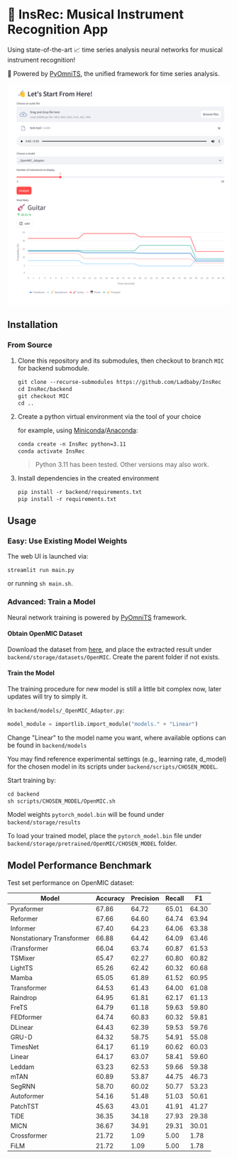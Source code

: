 # 🎹 InsRec: Musical Instrument Recognition App

Using state-of-the-art 📈 time series analysis neural networks for musical instrument recognition!

🚀 Powered by [PyOmniTS](https://github.com/Ladbaby/PyOmniTS), the unified framework for time series analysis.

![](images/screenshot_MIC.png)

## Installation

### From Source

1. Clone this repository and its submodules, then checkout to branch `MIC` for backend submodule.

    ```shell
    git clone --recurse-submodules https://github.com/Ladbaby/InsRec
    cd InsRec/backend
    git checkout MIC
    cd ..
    ```

2. Create a python virtual environment via the tool of your choice

    for example, using [Miniconda](https://docs.conda.io/en/latest/miniconda.html)/[Anaconda](https://www.anaconda.com/):

    ```shell
    conda create -n InsRec python=3.11
    conda activate InsRec
    ```

    > Python 3.11 has been tested. Other versions may also work.

3. Install dependencies in the created environment

    ```shell
    pip install -r backend/requirements.txt
    pip install -r requirements.txt
    ```

## Usage

### Easy: Use Existing Model Weights

The web UI is launched via:

```shell
streamlit run main.py
```

or running `sh main.sh`.

### Advanced: Train a Model

Neural network training is powered by [PyOmniTS](https://github.com/Ladbaby/PyOmniTS) framework.

#### Obtain OpenMIC Dataset

Download the dataset from [here](https://zenodo.org/records/1432913), and place the extracted result under `backend/storage/datasets/OpenMIC`.
Create the parent folder if not exists.

#### Train the Model

The training procedure for new model is still a little bit complex now, later updates will try to simply it.

In `backend/models/_OpenMIC_Adaptor.py`:

```python
model_module = importlib.import_module("models." + "Linear")
```

Change "Linear" to the model name you want, where available options can be found in `backend/models`

You may find reference experimental settings (e.g., learning rate, d_model) for the chosen model in its scripts under `backend/scripts/CHOSEN_MODEL`.

Start training by:

```shell
cd backend
sh scripts/CHOSEN_MODEL/OpenMIC.sh
```

Model weights `pytorch_model.bin` will be found under `backend/storage/results`

To load your trained model, place the `pytorch_model.bin` file under `backend/storage/pretrained/OpenMIC/CHOSEN_MODEL` folder.

## Model Performance Benchmark

Test set performance on OpenMIC dataset:

|Model|Accuracy|Precision|Recall|F1
|---|---|---|---|---|
|Pyraformer|67.86|64.72|65.01|64.30
|Reformer|67.66|64.60|64.74|63.94
|Informer|67.40|64.23|64.06|63.38
|Nonstationary Transformer|66.88|64.42|64.09|63.46
|iTransformer|66.04|63.74|60.87|61.53
|TSMixer|65.47|62.27|60.80|60.82
|LightTS|65.26|62.42|60.32|60.68
|Mamba|65.05|61.89|61.52|60.95
|Transformer|64.53|61.43|64.00|61.08
|Raindrop|64.95|61.81|62.17|61.13
|FreTS|64.79|61.18|59.63|59.80
|FEDformer|64.74|60.83|60.32|59.81
|DLinear|64.43|62.39|59.53|59.76
|GRU-D|64.32|58.75|54.91|55.08
|TimesNet|64.17|61.19|60.62|60.03
|Linear|64.17|63.07|58.41|59.60
|Leddam|63.23|62.53|59.66|59.38
|mTAN|60.89|53.87|44.75|46.73
|SegRNN|58.70|60.02|50.77|53.23
|Autoformer|54.16|51.48|51.03|50.61
|PatchTST|45.63|43.01|41.91|41.27
|TiDE|36.35|34.18|27.93|29.38
|MICN|36.67|34.91|29.31|30.01
|Crossformer|21.72|1.09|5.00|1.78
|FiLM|21.72|1.09|5.00|1.78